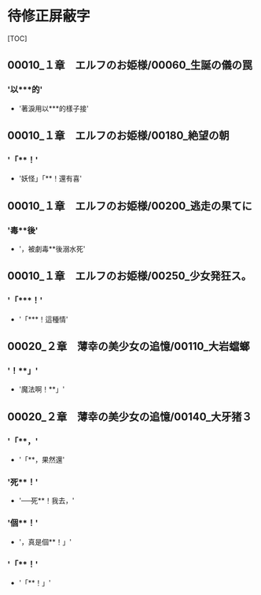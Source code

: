 # 待修正屏蔽字

[TOC]

## 00010_１章　エルフのお姫様/00060_生誕の儀の罠

### '以***的'

- '著淚用以***的樣子接'


## 00010_１章　エルフのお姫様/00180_絶望の朝

### '「**！'

- '妖怪」「**！還有喜'


## 00010_１章　エルフのお姫様/00200_逃走の果てに

### '毒**後'

- '，被劇毒**後溺水死'


## 00010_１章　エルフのお姫様/00250_少女発狂ス。

### '「***！'

- '「***！這種情'


## 00020_２章　薄幸の美少女の追憶/00110_大岩蟷螂

### '！**」'

- '魔法啊！**」'


## 00020_２章　薄幸の美少女の追憶/00140_大牙猪３

### '「**，'

- '「**，果然還'

### '死**！'

- '──死**！我去，'

### '個**！'

- '，真是個**！」'

### '「**！'

- '「**！」'
